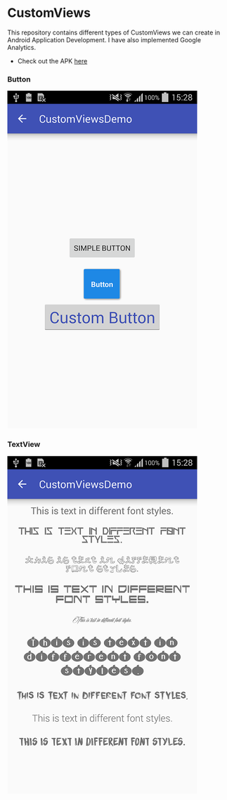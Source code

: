 # CustomViews
This repository contains different types of CustomViews we can create in Android Application Development.
I have also implemented Google Analytics.

- Check out the APK [here](https://appetize.io/app/8h1831hkgbn2yzg864gwy23ffw)

### Button

![Button](https://github.com/activesince93/CustomViews/blob/master/app/images/button.png)

### TextView

![TextView](https://github.com/activesince93/CustomViews/blob/master/app/images/textview.png)
